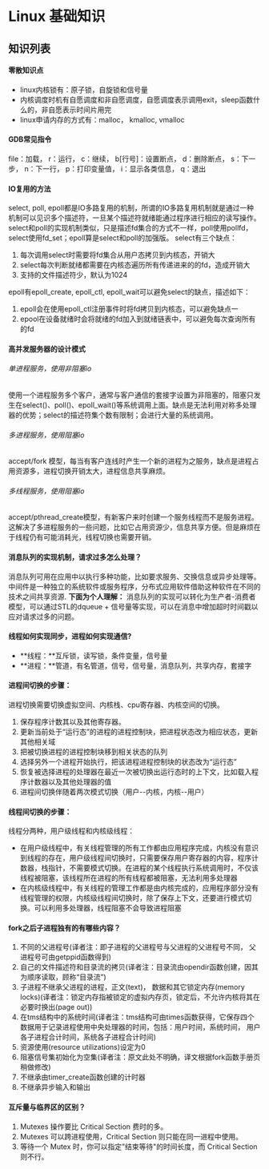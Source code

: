 Linux 基础知识
====
## 知识列表
#### 零散知识点
+ linux内核锁有：原子锁，自旋锁和信号量
+ 内核调度时机有自愿调度和非自愿调度，自愿调度表示调用exit，sleep函数什么的，非自愿表示时间片用完
+ linux申请内存的方式有：malloc， kmalloc, vmalloc

#### GDB常见指令
file：加载， r：运行， c：继续， b[行号]：设置断点， d：删除断点， s：下一步， n：下一行， p：打印变量值， i：显示各类信息， q：退出


#### IO复用的方法
select, poll, epoll都是IO多路复用的机制，所谓的IO多路复用机制就是通过一种机制可以见识多个描述符，一旦某个描述符就绪能通过程序进行相应的读写操作。
select和poll的实现机制类似，只是描述fd集合的方式不一样，poll使用pollfd，select使用fd_set；epoll算是select和poll的加强版。
select有三个缺点：

1. 每次调用select时需要将fd集合从用户态拷贝到内核态，开销大
2. select每次判断就绪都需要在内核态遍历所有传递进来的的fd，造成开销大
3. 支持的文件描述符少，默认为1024

epoll有epoll_create, epoll_ctl, epoll_wait可以避免select的缺点，描述如下：

1. epoll会在使用epoll_ctl注册事件时将fd拷贝到内核态，可以避免缺点一
2. epool在设备就绪时会将就绪的fd加入到就绪链表中，可以避免每次查询所有的fd

#### 高并发服务器的设计模式
###### 单进程服务，使用非阻塞io
使用一个进程服务多个客户，通常与客户通信的套接字设置为非阻塞的，阻塞只发生在select()、poll()、epoll_wait()等系统调用上面。缺点是无法利用对称多处理器的优势；select的描述符集个数有限制；会进行大量的系统调用。

###### 多进程服务，使用阻塞io
accept/fork 模型，每当有客户连线时产生一个新的进程为之服务，缺点是进程占用资源多，进程切换开销太大，进程信息共享麻烦。

###### 多线程服务，使用阻塞io
accept/pthread_create模型，有新客户来时创建一个服务线程而不是服务进程。这解决了多进程服务的一些问题，比如它占用资源少，信息共享方便。但是麻烦在于线程仍有可能消耗光，线程切换也需要开销。

#### 消息队列的实现机制，请求过多怎么处理？
消息队列可用在应用中以执行多种功能，比如要求服务、交换信息或异步处理等。中间件是一种独立的系统软件或服务程序，分布式应用软件借助这种软件在不同的技术之间共享资源.
**下面为个人理解：**
消息队列的实现可以转化为生产者-消费者模型，可以通过STL的dqueue + 信号量等实现，可以在消息中增加超时时间戳以应对请求过多的问题。

#### 线程如何实现同步，进程如何实现通信?
+ **线程：**互斥锁，读写锁，条件变量，信号量
+ **进程：**管道，有名管道，信号，信号量，消息队列，共享内存，套接字

#### 进程间切换的步骤：
进程切换需要切换虚拟空间、内核栈、cpu寄存器、内核空间的切换。

1. 保存程序计数其以及其他寄存器。
2. 更新当前处于“运行态”的进程的进程控制块，把进程状态改为相应状态，更新其他相关域
3. 把被切换进程的进程控制块移到相关状态的队列
4. 选择另外一个进程开始执行，把该进程进程控制块的状态改为“运行态”
5. 恢复被选择进程的处理器在最近一次被切换出运行态时的上下文，比如载入程序计数器以及其他处理器的值
6. 进程间切换伴随着两次模式切换（用户--内核，内核--用户）


#### 线程间切换的步骤：
线程分两种，用户级线程和内核级线程：

+ 在用户级线程中，有关线程管理的所有工作都由应用程序完成，内核没有意识到线程的存在，用户级线程间切换时，只需要保存用户寄存器的内容，程序计数器，栈指针，不需要模式切换。在进程的某个线程执行系统调用时，不仅该线程被阻塞，该线程所在进程的所有线程都被阻塞，无法利用多处理器
+ 在内核级线程中，有关线程的管理工作都是由内核完成的，应用程序部分没有线程管理的权限，内核级线程间切换时，除了保存上下文，还要进行模式切换。可以利用多处理器，线程阻塞不会导致进程阻塞

#### fork之后子进程独有的有哪些内容？
1. 不同的父进程号(译者注：即子进程的父进程号与父进程的父进程号不同， 父进程号可由getppid函数得到)
1. 自己的文件描述符和目录流的拷贝(译者注：目录流由opendir函数创建，因其为顺序读取，顾称“目录流”)
1. 子进程不继承父进程的进程，正文(text)， 数据和其它锁定内存(memory locks)(译者注：锁定内存指被锁定的虚拟内存页，锁定后，不允许内核将其在必要时换出(page out))
1. 在tms结构中的系统时间(译者注：tms结构可由times函数获得，它保存四个数据用于记录进程使用中央处理器的时间，包括：用户时间，系统时间， 用户各子进程合计时间，系统各子进程合计时间)
1. 资源使用(resource utilizations)设定为0
1. 阻塞信号集初始化为空集(译者注：原文此处不明确，译文根据fork函数手册页稍做修改)
1. 不继承由timer_create函数创建的计时器
10. 不继承异步输入和输出

#### 互斥量与临界区的区别？
1. Mutexes 操作要比 Critical Section 费时的多。
2. Mutexes 可以跨进程使用，Critical Section 则只能在同一进程中使用。
3. 等待一个 Mutex 时，你可以指定"结束等待"的时间长度，而 Critical Section 则不行。
